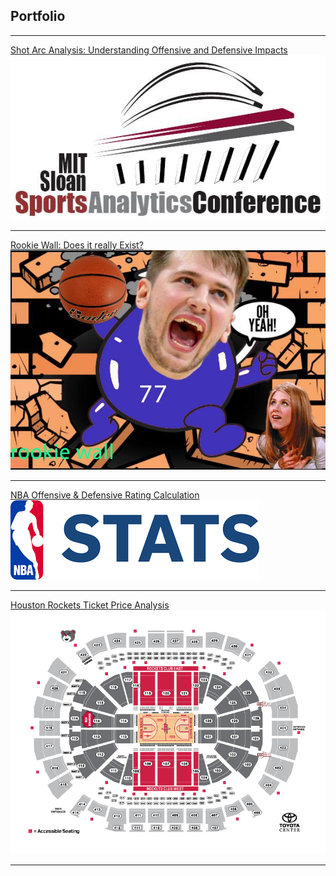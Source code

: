 ## Portfolio

--- 

[Shot Arc Analysis: Understanding Offensive and Defensive Impacts](https://github.com/hzblacksmith/SSAC_Hackathon_2020-Shot_Arc_Analysis/)
<img src="images/ssac_logo.jpg?raw=true"/>

---
[Rookie Wall: Does it really Exist?](https://github.com/hzblacksmith/stat405_final_project-rookie_wall)
<img src="images/LukaWall.jpg?raw=true"/>

---
[NBA Offensive & Defensive Rating Calculation](https://github.com/hzblacksmith/Calculating_Off_Def_Ratings)
<img src="images/nba_stats_logo.png?raw=true"/>

---
[Houston Rockets Ticket Price Analysis](https://github.com/hzblacksmith/SMGT_490_Houston_Rockets_Ticket_Price_Analysis)
<img src="images/RocketsSeating.jpg?raw=true"/>


---
<!-- Remove above link if you don't want to attibute -->
